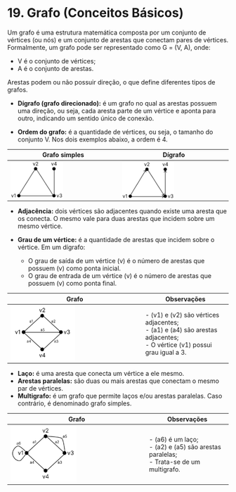 # 19. Grafo (Conceitos Básicos)

Um grafo é uma estrutura matemática composta por um conjunto de vértices (ou nós) e um conjunto de arestas que conectam pares de vértices. Formalmente, um grafo pode ser representado como G = (V, A), onde:

- V é o conjunto de vértices;
- A é o conjunto de arestas.

Arestas podem ou não possuir direção, o que define diferentes tipos de grafos.

- **Dígrafo (grafo direcionado):** é um grafo no qual as arestas possuem uma direção, ou seja, cada aresta parte de um vértice e aponta para outro, indicando um sentido único de conexão.

- **Ordem do grafo:** é a quantidade de vértices, ou seja, o tamanho do conjunto V. Nos dois exemplos abaixo, a ordem é 4.

| Grafo simples | Dígrafo |
| ------------- | ------- |
| <img src="../imgs/grafo_simples.png" width="50%" style="max-height: 60vh;"/> | <img src="../imgs/digrafo.png" width="50%" style="max-height: 60vh;"/> |

- **Adjacência:** dois vértices são adjacentes quando existe uma aresta que os conecta. O mesmo vale para duas arestas que incidem sobre um mesmo vértice.

- **Grau de um vértice:** é a quantidade de arestas que incidem sobre o vértice. Em um dígrafo:
  - O grau de saída de um vértice \(v\) é o número de arestas que possuem \(v\) como ponta inicial.
  - O grau de entrada de um vértice \(v\) é o número de arestas que possuem \(v\) como ponta final.

| Grafo         | Observações |
| ------------- | ----------- |
| <img src="../imgs/adjacencia_grau.png" width="50%" style="max-height: 60vh;" /> | - \(v1\) e \(v2\) são vértices adjacentes;<br> - \(a1\) e \(a4\) são arestas adjacentes;<br> - O vértice \(v1\) possui grau igual a 3. |

- **Laço:** é uma aresta que conecta um vértice a ele mesmo.
- **Arestas paralelas:** são duas ou mais arestas que conectam o mesmo par de vértices.
- **Multigrafo:** é um grafo que permite laços e/ou arestas paralelas. Caso contrário, é denominado grafo simples.

| Grafo         | Observações |
| ------------- | ----------- |
| <img src="../imgs/multigrafo.png" width="50%" style="max-height: 60vh;" /> | - \(a6\) é um laço;<br> - \(a2\) e \(a5\) são arestas paralelas;<br> - Trata-se de um multigrafo. |